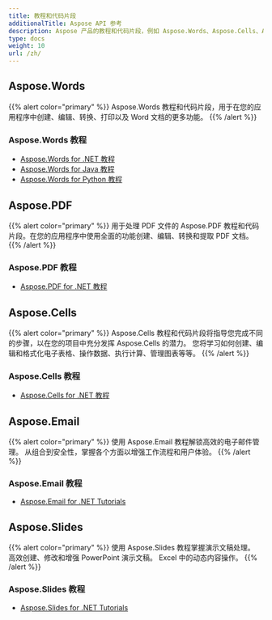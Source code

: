 ```yaml
---
title: 教程和代码片段
additionalTitle: Aspose API 参考
description: Aspose 产品的教程和代码片段，例如 Aspose.Words、Aspose.Cells、Aspose.PDF 和其他产品。它包括 Aspose 产品使用的基础和高级教程。
type: docs
weight: 10
url: /zh/
---
```


## Aspose.Words
{{% alert color="primary" %}}
Aspose.Words 教程和代码片段，用于在您的应用程序中创建、编辑、转换、打印以及 Word 文档的更多功能。 
{{% /alert %}}

### Aspose.Words 教程
- [Aspose.Words for .NET 教程](../words/zh/net/)
- [Aspose.Words for Java 教程](../words/zh/java/)
- [Aspose.Words for Python 教程](../words/zh/python-net/)

## Aspose.PDF
{{% alert color="primary" %}}
用于处理 PDF 文件的 Aspose.PDF 教程和代码片段。在您的应用程序中使用全面的功能创建、编辑、转换和提取 PDF 文档。
{{% /alert %}}

### Aspose.PDF 教程
- [Aspose.PDF for .NET 教程](../pdf/zh/net/)

## Aspose.Cells
{{% alert color="primary" %}}
Aspose.Cells 教程和代码片段将指导您完成不同的步骤，以在您的项目中充分发挥 Aspose.Cells 的潜力。 您将学习如何创建、编辑和格式化电子表格、操作数据、执行计算、管理图表等等。
{{% /alert %}}

### Aspose.Cells 教程
- [Aspose.Cells for .NET 教程](../cells/zh/net/)

## Aspose.Email
{{% alert color="primary" %}}
使用 Aspose.Email 教程解锁高效的电子邮件管理。 从组合到安全性，掌握各个方面以增强工作流程和用户体验。
{{% /alert %}}

### Aspose.Email 教程
- [Aspose.Email for .NET Tutorials](./email/zh/net/)

## Aspose.Slides
{{% alert color="primary" %}}
使用 Aspose.Slides 教程掌握演示文稿处理。 高效创建、修改和增强 PowerPoint 演示文稿。 Excel 中的动态内容操作。
{{% /alert %}}

### Aspose.Slides 教程
- [Aspose.Slides for .NET Tutorials](./slides/zh/net/)